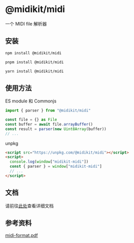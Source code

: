 # @midikit/midi

一个 MIDI file 解析器

## 安装

```sh
npm install @midikit/midi
```

```sh
pnpm install @midikit/midi
```

```sh
yarn install @midikit/midi
```

## 使用方法

ES module 和 Commonjs

```ts
import { parser } from "@midikit/midi"

const file = {} as File
const buffer = await file.arrayBuffer()
const result = parser(new Uint8Array(buffer))
// ...
```

unpkg

```html
<script src="https://unpkg.com/@midikit/midi"></script>
<script>
  console.log(window["midikit-midi"])
  const { parser } = window["midikit-midi"]
  // ...
</script>
```

## 文档

请前往[此处](../../docs/midi/README.md)查看详细文档

## 参考资料

[midi-format.pdf](../../docs/midi/midi-format.pdf)
